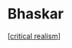 # Bhaskar

[[critical realism]]

[//begin]: # "Autogenerated link references for markdown compatibility"
[critical realism]: critical-realism "Critical Realism"
[//end]: # "Autogenerated link references"
